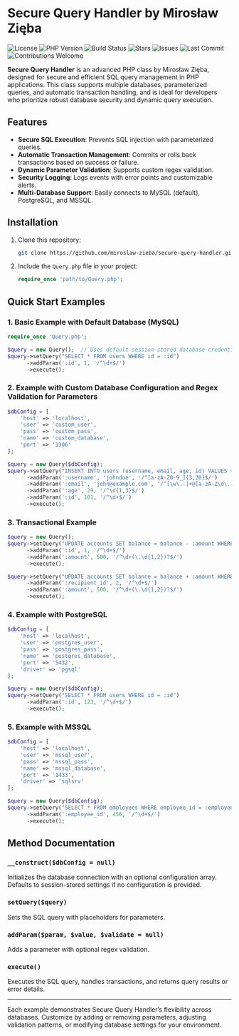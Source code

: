 
# Secure Query Handler by Mirosław Zięba

![License](https://img.shields.io/badge/license-MIT-blue)
![PHP Version](https://img.shields.io/badge/PHP-%3E%3D%207.4-blue)
![Build Status](https://img.shields.io/badge/build-passing-brightgreen)
![Stars](https://img.shields.io/github/stars/miroslaw-zieba/secure-query-handler)
![Issues](https://img.shields.io/github/issues/miroslaw-zieba/secure-query-handler)
![Last Commit](https://img.shields.io/github/last-commit/miroslaw-zieba/secure-query-handler)
![Contributions Welcome](https://img.shields.io/badge/contributions-welcome-brightgreen)

**Secure Query Handler** is an advanced PHP class by Mirosław Zięba, designed for secure and efficient SQL query management in PHP applications. This class supports multiple databases, parameterized queries, and automatic transaction handling, and is ideal for developers who prioritize robust database security and dynamic query execution.

## Features
- **Secure SQL Execution**: Prevents SQL injection with parameterized queries.
- **Automatic Transaction Management**: Commits or rolls back transactions based on success or failure.
- **Dynamic Parameter Validation**: Supports custom regex validation.
- **Security Logging**: Logs events with error points and customizable alerts.
- **Multi-Database Support**: Easily connects to MySQL (default), PostgreSQL, and MSSQL.

## Installation
1. Clone this repository:
   ```bash
   git clone https://github.com/miroslaw-zieba/secure-query-handler.git
   ```
2. Include the `Query.php` file in your project:
   ```php
   require_once 'path/to/Query.php';
   ```

## Quick Start Examples

### 1. Basic Example with Default Database (MySQL)
```php
require_once 'Query.php';

$query = new Query();  // Uses default session-stored database credentials
$query->setQuery("SELECT * FROM users WHERE id = :id")
      ->addParam(':id', 1, '/^\d+$/')
      ->execute();
```

### 2. Example with Custom Database Configuration and Regex Validation for Parameters
```php
$dbConfig = [
    'host' => 'localhost',
    'user' => 'custom_user',
    'pass' => 'custom_pass',
    'name' => 'custom_database',
    'port' => '3306'
];

$query = new Query($dbConfig);
$query->setQuery("INSERT INTO users (username, email, age, id) VALUES (:username, :email, :age, :id)")
      ->addParam(':username', 'johndoe', '/^[a-zA-Z0-9_]{3,20}$/')
      ->addParam(':email', 'john@example.com', '/^[\w\.-]+@[a-zA-Z\d\.-]+\.[a-zA-Z]{2,6}$/')
      ->addParam(':age', 29, '/^\d{1,3}$/')
      ->addParam(':id', 101, '/^\d+$/')
      ->execute();
```

### 3. Transactional Example
```php
$query = new Query();
$query->setQuery("UPDATE accounts SET balance = balance - :amount WHERE id = :id")
      ->addParam(':id', 1, '/^\d+$/')
      ->addParam(':amount', 500, '/^\d+(\.\d{1,2})?$/')
      ->execute();

$query->setQuery("UPDATE accounts SET balance = balance + :amount WHERE id = :recipient_id")
      ->addParam(':recipient_id', 2, '/^\d+$/')
      ->addParam(':amount', 500, '/^\d+(\.\d{1,2})?$/')
      ->execute();
```

### 4. Example with PostgreSQL
```php
$dbConfig = [
    'host' => 'localhost',
    'user' => 'postgres_user',
    'pass' => 'postgres_pass',
    'name' => 'postgres_database',
    'port' => '5432',
    'driver' => 'pgsql'
];

$query = new Query($dbConfig);
$query->setQuery("SELECT * FROM users WHERE id = :id")
      ->addParam(':id', 123, '/^\d+$/')
      ->execute();
```

### 5. Example with MSSQL
```php
$dbConfig = [
    'host' => 'localhost',
    'user' => 'mssql_user',
    'pass' => 'mssql_pass',
    'name' => 'mssql_database',
    'port' => '1433',
    'driver' => 'sqlsrv'
];

$query = new Query($dbConfig);
$query->setQuery("SELECT * FROM employees WHERE employee_id = :employee_id")
      ->addParam(':employee_id', 456, '/^\d+$/')
      ->execute();
```

## Method Documentation

### `__construct($dbConfig = null)`
Initializes the database connection with an optional configuration array. Defaults to session-stored settings if no configuration is provided.

### `setQuery($query)`
Sets the SQL query with placeholders for parameters.

### `addParam($param, $value, $validate = null)`
Adds a parameter with optional regex validation.

### `execute()`
Executes the SQL query, handles transactions, and returns query results or error details.

---

Each example demonstrates Secure Query Handler’s flexibility across databases. Customize by adding or removing parameters, adjusting validation patterns, or modifying database settings for your environment.
